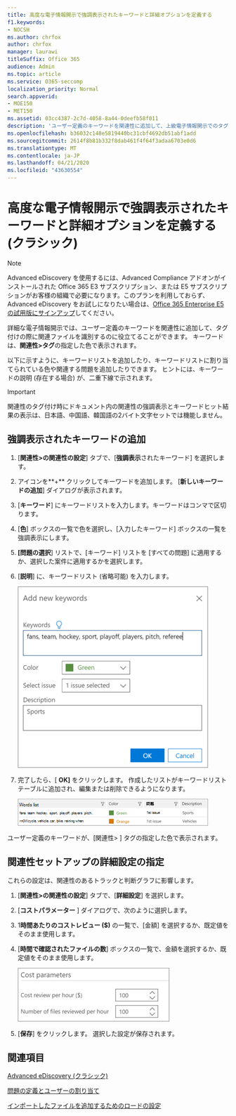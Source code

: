```yaml
---
title: 高度な電子情報開示で強調表示されたキーワードと詳細オプションを定義する
f1.keywords:
- NOCSH
ms.author: chrfox
author: chrfox
manager: laurawi
titleSuffix: Office 365
audience: Admin
ms.topic: article
ms.service: O365-seccomp
localization_priority: Normal
search.appverid:
- MOE150
- MET150
ms.assetid: 03cc4387-2c7d-4058-8a44-0deefb58f011
description: 'ユーザー定義のキーワードを関連性に追加して、上級電子情報開示でのタグ付けの際に関連ファイルを特定し、コストパラメータを指定する方法について説明します。  '
ms.openlocfilehash: b36032c148e5819440bc31cbf4692db51abf1add
ms.sourcegitcommit: 2614f8b81b332f8dab461f4f64f3adaa6703e0d6
ms.translationtype: MT
ms.contentlocale: ja-JP
ms.lasthandoff: 04/21/2020
ms.locfileid: "43630554"
---
```

# <a name="define-highlighted-keywords-and-advanced-options-in-advanced-ediscovery-classic"></a>高度な電子情報開示で強調表示されたキーワードと詳細オプションを定義する (クラシック)

> [!NOTE]
> Advanced eDiscovery を使用するには、Advanced Compliance アドオンがインストールされた Office 365 E3 サブスクリプション、または E5 サブスクリプションがお客様の組織で必要になります。このプランを利用しておらず、Advanced eDiscovery をお試しになりたい場合は、[Office 365 Enterprise E5 の試用版にサインアップ](https://go.microsoft.com/fwlink/p/?LinkID=698279)してください。 
  
詳細な電子情報開示では、ユーザー定義のキーワードを関連性に追加して、タグ付けの際に関連ファイルを識別するのに役立てることができます。 キーワードは、**関連性\>タグ**の指定した色で表示されます。 
  
以下に示すように、キーワードリストを追加したり、キーワードリストに割り当てられている色や関連する問題を追加したりできます。 ヒントには、キーワードの説明 (存在する場合) が、二重下線で示されます。
  
> [!IMPORTANT]
> 関連性のタグ付け時にドキュメント内の関連性の強調表示とキーワードヒット結果の表示は、日本語、中国語、韓国語の2バイト文字セットでは機能しません。 
  
## <a name="adding-highlighted-keywords"></a>強調表示されたキーワードの追加

1. [**関連性\>の関連性の設定**] タブで、[**強調表示**されたキーワード] を選択します。
    
2. アイコンを**+** クリックしてキーワードを追加します。 [**新しいキーワードの追加**] ダイアログが表示されます。 
    
3. [**キーワード**] にキーワードリストを入力します。キーワードはコンマで区切ります。 
    
4. [**色**] ボックスの一覧で色を選択し、[入力したキーワード] ボックスの一覧を強調表示にします。 
    
5. **[問題の選択**] リストで、[キーワード] リストを [すべての問題] に適用するか、選択した案件に適用するかを選択します。 
    
6. [**説明**] に、キーワードリスト (省略可能) を入力します。
    
    ![新しいキーワードの追加](../media/1683a71f-0875-48fc-b4ef-01f3b0e8e8e9.png)
  
7. 完了したら、[ **OK]** をクリックします。 作成したリストがキーワードリストテーブルに追加され、編集または削除できるようになります。 
    
    ![関連性の設定のキーワードの一覧](../media/a05d5ec0-8bde-470d-97e2-456b169281d6.png)
  
ユーザー定義のキーワードが、[関連性\> ] タグの指定した色で表示されます。 
  
## <a name="specifying-relevance-setup-advanced-settings"></a>関連性セットアップの詳細設定の指定

これらの設定は、関連性のあるトラックと判断グラフに影響します。
  
1. [**関連性\>の関連性の設定**] タブで、[**詳細設定**] を選択します。
    
2. [**コストパラメーター** ] ダイアログで、次のように選択します。 
    
1. 1**時間あたりのコストレビュー ($)** の一覧で、[金額] を選択するか、既定値をそのまま使用します。 
    
2. [**時間で確認されたファイルの数**] ボックスの一覧で、金額を選択するか、既定値をそのまま使用します。 
    
    ![関連性の設定のコストのパラメーター](../media/bab7b5b7-6297-4e7c-b0a6-ba5aa8b21787.png)
  
3. [**保存**] をクリックします。 選択した設定が保存されます。
    
## <a name="see-also"></a>関連項目

[Advanced eDiscovery (クラシック)](office-365-advanced-ediscovery.md)
  
[問題の定義とユーザーの割り当て](define-issues-and-assign-users.md)
  
[インポートしたファイルを追加するためのロードの設定](set-up-loads-to-add-imported-files.md)

